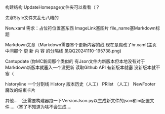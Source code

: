 构建结构 UpdateHomepage文件夹可以看看（？ 
 
 先塞Style文件夹乱七八糟的

 New.xaml  需求：占位符位置塞东西 ImageLink塞图片 file_name塞Markdown标题

 Markdown文章（Markdown需要塞个更新内容的线 现在是魔改了hr.xaml(主页中间那个 更 新 内 容 的分隔线 见QQ20241110-195738.png) 
 
 Cantupdate (你MC新闻那个类似的 有Json文件内新版本但本地没有对于Markdown新版本就塞入一个没更新 读取Github API 有新版本就塞 没新版本就不塞（
 
 historyline 一个分割线
 History 版本历史（人工）
 PRlist （人工）
 NewFooter 魔改的结束卡片






其他...
 （还需要构建器跑一下VersionJson.py以生成新文件的json和ini配置文件....（塞了不知道为啥不会生成....

